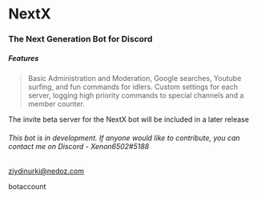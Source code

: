 # NextX

### The Next Generation Bot for Discord

##### Features

> Basic Administration and Moderation, Google searches, Youtube surfing, and fun commands for idlers. Custom settings for each server, logging high priority commands to special channels and a member counter.

The invite beta server for the NextX bot will be included in a later release

###### This bot is in development. If anyone would like to contribute, you can contact me on Discord - Xenon6502#5188


ziydinurki@nedoz.com

botaccount